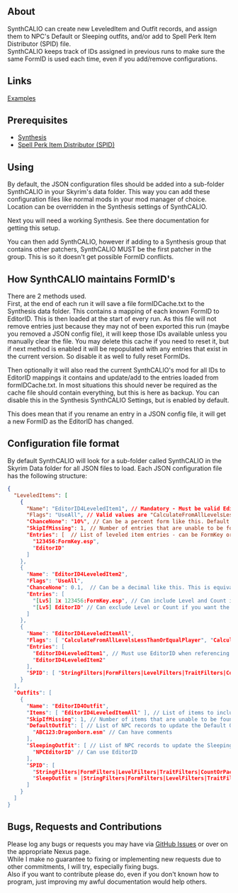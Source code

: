 ## About

SynthCALIO can create new LeveledItem and Outfit records, and assign them to NPC's Default or Sleeping outfits, and/or add to Spell Perk Item Distributor (SPID) file.  
SynthCALIO keeps track of IDs assigned in previous runs to make sure the same FormID is used each time, even if you add/remove configurations.

## Links
[Examples](./Examples/)

## Prerequisites

- [Synthesis](https://github.com/Mutagen-Modding/Synthesis)
- [Spell Perk Item Distributor (SPID)](https://www.nexusmods.com/skyrimspecialedition/mods/36869)

## Using

By default, the JSON configuration files should be added into a sub-folder SynthCALIO in your Skyrim's data folder. This way you can add these configuration files like normal mods in your mod manager of choice.
Location can be overridden in the Synthesis settings of SynthCALIO.

Next you will need a working Synthesis. See there documentation for getting this setup.

You can then add SynthCALIO, however if adding to a Synthesis group that contains other patchers, SynthCALIO MUST be the first patcher in the group. This is so it doesn't get possible FormID conflicts.

## How SynthCALIO maintains FormID's

There are 2 methods used.  
First, at the end of each run it will save a file formIDCache.txt to the Synthesis data folder. This contains a mapping of each known FormID to EditorID. This is then loaded at the start of every run.
As this file will not remove entries just because they may not of been exported this run (maybe you removed a JSON config file), it will keep those IDs available unless you manually clear the file.
You may delete this cache if you need to reset it, but if next method is enabled it will be repopulated with any entries that exist in the current version. So disable it as well to fully reset FormIDs.

Then optionally it will also read the current SynthCALIO's mod for all IDs to EditorID mappings it contains and update/add to the entries loaded from formIDCache.txt.
In most situations this should never be required as the cache file should contain everything, but this is here as backup.
You can disable this in the Synthesis SynthCALIO Settings, but is enabled by default.

This does mean that if you rename an entry in a JSON config file, it will get a new FormID as the EditorID has changed.

## Configuration file format

By default SynthCALIO will look for a sub-folder called SynthCALIO in the Skyrim Data folder for all JSON files to load.
Each JSON configuration file has the following structure:
```json
{
  "LeveledItems": [
    {
      "Name": "EditorID4LeveledItem1", // Mandatory - Must be valid EditorID and unique across all JSON config files
      "Flags": "UseAll", // Valid values are "CalculateFromAllLevelsLessThanOrEqualPlayer, "CalculateForEachItemInCount", "UseAll", "SpecialLoot"
      "ChanceNone": "10%", // Can be a percent form like this. Default: 0%
      "SkipIfMissing": 1, // Number of entries that are unable to be found, before it will skip adding this LeveledItem. Default 1 (Any), 0 = Never Skip, -1 = Skip if all missing
      "Entries": [  // List of leveled item entries - can be FormKey or EditorID
        "123456:FormKey.esp",
        "EditorID"
      ]
    },
    {
      "Name": "EditorID4LeveledItem2",
      "Flags": "UseAll",
      "ChanceNone": 0.1,  // Can be a decimal like this. This is equivalent to 10%
      "Entries": [
        "[Lv5] 1x 123456:FormKey.esp", // Can include Level and Count information in this format.
        "[Lv5] EditorID" // Can exclude Level or Count if you want the default value of 1.
      ]
    },
    {
      "Name": "EditorID4LeveledItemAll",
      "Flags": [ "CalculateFromAllLevelsLessThanOrEqualPlayer", "CalculateForEachItemInCount" ], // Can have multiple flags
      "Entries": [
        "EditorID4LeveledItem1", // Must use EditorID when referencing other records created by SynthCALIO
        "EditorID4LeveledItem2"
      ],
      "SPID": [ "StringFilters|FormFilters|LevelFilters|TraitFilters|CountOrPackageIndex|Chance" ] // SPID entry to add to INI, unless skipped. Excludes the starting Item=FormOrEditorID| part as that is automatically added.
    }
  ],
  "Outfits": [
    {
      "Name": "EditorID4Outfit",
      "Items": [ "EditorID4LeveledItemAll" ], // List of items to include in the outfit. Can be FormKey or EditorID but if referencing a LeveledItem created by SynthCALIO, it must be the EditorID
      "SkipIfMissing": 1, // Number of items that are unable to be found, before it will skip adding this Outfit. Default 1 (Any), 0 = Never Skip, -1 = Skip if all missing
      "DefaultOutfit": [ // List of NPC records to update the Default Outfit on to point to this outfit if created.
        "ABC123:Dragonborn.esm" // Can have comments
      ],
      "SleepingOutfit": [ // List of NPC records to update the Sleeping Outfit on to point to this outfit if created.
        "NPCEditorID" // Can use EditorID
      ],
      "SPID": [ 
        "StringFilters|FormFilters|LevelFilters|TraitFilters|CountOrPackageIndex|Chance", // SPID entry to add to INI, unless skipped. Excludes the starting Outfit=FormOrEditorID| part as that is automatically added.
        "SleepOutfit = |StringFilters|FormFilters|LevelFilters|TraitFilters|CountOrPackageIndex|Chance" // Can include FormType if you don't want Outfit, but FormOrEditorID must still be empty, so first | should be straight after =.
      ]
    }
  ]
}
```

## Bugs, Requests and Contributions

Please log any bugs or requests you may have via [GitHub Issues](https://github.com/tkoopman/SynthCALIO/issues) or over on the appropriate Nexus page.  
While I make no guarantee to fixing or implementing new requests due to other commitments, I will try, especially fixing bugs.  
Also if you want to contribute please do, even if you don't known how to program, just improving my awful documentation would help others.
